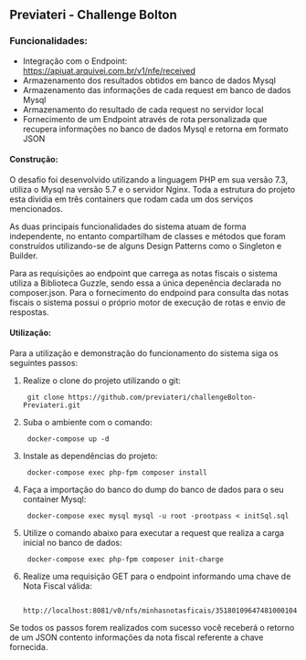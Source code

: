 ## Previateri - Challenge Bolton

### Funcionalidades:
- Integração com o Endpoint: https://apiuat.arquivei.com.br/v1/nfe/received
- Armazenamento dos resultados obtidos em banco de dados Mysql
- Armazenamento das informações de cada request em banco de dados Mysql
- Armazenamento do resultado de cada request no servidor local
- Fornecimento de um Endpoint através de rota personalizada que recupera informações no banco de dados Mysql e retorna em formato JSON

#### Construção:
O desafio foi desenvolvido utilizando a  linguagem PHP em sua versão 7.3, utiliza o Mysql na versão 5.7 e o servidor Nginx. Toda a estrutura do projeto esta dividia em três containers que rodam cada um dos serviços mencionados.

As duas principais funcionalidades do sistema atuam de forma independente, no entanto compartilham de classes e métodos que foram construídos utilizando-se de alguns Design Patterns como o Singleton e Builder.

Para as requisições ao endpoint que carrega as notas fiscais o sistema utiliza a Biblioteca Guzzle, sendo essa a única depenência declarada no composer.json. Para o fornecimento do endpoind para consulta das notas fiscais o sistema possui o próprio motor de execução de rotas e envio de respostas.

#### Utilização:

Para a utilização e demonstração do funcionamento do sistema siga os seguintes passos:

1. Realize o clone do projeto utilizando o git:

		git clone https://github.com/previateri/challengeBolton-Previateri.git

2. Suba o ambiente com o comando:

		docker-compose up -d

3. Instale as dependências do projeto:

		docker-compose exec php-fpm composer install

4. Faça a importação do banco do dump do banco de dados para o seu container Mysql:

		docker-compose exec mysql mysql -u root -prootpass < initSql.sql

5. Utilize o comando abaixo para executar a request que realiza a carga inicial no banco de dados:

		docker-compose exec php-fpm composer init-charge

6. Realize uma requisição GET para o endpoint informando uma chave de Nota Fiscal válida: 

        http://localhost:8081/v0/nfs/minhasnotasficais/35180109647481000104550010000005781000005788

Se todos os passos forem realizados com sucesso você receberá o retorno de um JSON contento informações da nota fiscal referente a chave fornecida.